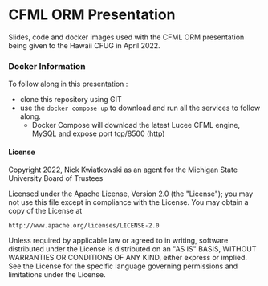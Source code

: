 # CFML ORM Presentation
Slides, code and docker images used with the CFML ORM presentation being given to the Hawaii CFUG in April 2022.

### Docker Information
To follow along in this presentation :
 - clone this repository using GIT
 - use the `docker compose up`  to download and run all the services to follow along.
   - Docker Compose will download the latest Lucee CFML engine, MySQL and expose port tcp/8500 (http)



#### License
Copyright 2022, Nick Kwiatkowski as an agent for the Michigan State University Board of Trustees

Licensed under the Apache License, Version 2.0 (the "License");
you may not use this file except in compliance with the License.
You may obtain a copy of the License at

    http://www.apache.org/licenses/LICENSE-2.0

Unless required by applicable law or agreed to in writing, software
distributed under the License is distributed on an "AS IS" BASIS,
WITHOUT WARRANTIES OR CONDITIONS OF ANY KIND, either express or implied.
See the License for the specific language governing permissions and
limitations under the License.
